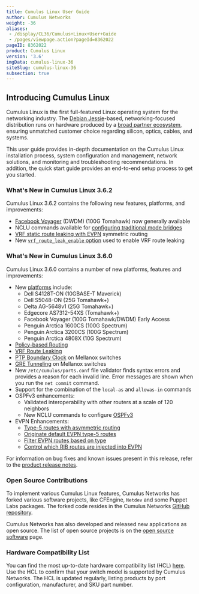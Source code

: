 ```yaml
---
title: Cumulus Linux User Guide
author: Cumulus Networks
weight: -36
aliases:
 - /display/CL36/Cumulus+Linux+User+Guide
 - /pages/viewpage.action?pageId=8362022
pageID: 8362022
product: Cumulus Linux
version: '3.6'
imgData: cumulus-linux-36
siteSlug: cumulus-linux-36
subsection: true
---
```

## Introducing Cumulus Linux

Cumulus Linux is the first full-featured Linux operating system for the
networking industry. The 
[Debian Jessie](https://www.debian.org/releases/jessie/)-based,
networking-focused distribution runs on hardware produced by a 
[broad partner ecosystem](http://cumulusnetworks.com/hcl/), ensuring 
unmatched customer choice regarding silicon, optics, cables, and systems.

This user guide provides in-depth documentation on the Cumulus Linux
installation process, system configuration and management, network
solutions, and monitoring and troubleshooting recommendations. In
addition, the quick start guide provides an end-to-end setup process to
get you started.

### What's New in Cumulus Linux 3.6.2

Cumulus Linux 3.6.2 contains the following new features, platforms, and
improvements:

  - [Facebook Voyager](https://cumulusnetworks.com/hcl) (DWDM) (100G
    Tomahawk) now generally available
  - NCLU commands available for 
    [configuring traditional mode bridges](/version/cumulus-linux-36/Layer-2/Ethernet-Bridging-VLANs/Traditional-Bridge-Mode)
  - [VRF static route leaking with EVPN](/version/cumulus-linux-36/Layer-3/Virtual-Routing-and-Forwarding-VRF/#configuring-static-route-leaking-with-evpn)
    symmetric routing
  - New [`vrf_route_leak_enable` option](/version/cumulus-linux-36/Layer-3/Virtual-Routing-and-Forwarding-VRF/#enabling-vrf-route-leaking)
    used to enable VRF route leaking

### What's New in Cumulus Linux 3.6.0

Cumulus Linux 3.6.0 contains a number of new platforms, features and
improvements:

  - New [platforms](https://cumulusnetworks.com/hcl) include:
      - Dell S4128T-ON (10GBASE-T Maverick)
      - Dell S5048-ON (25G Tomahawk+)
      - Delta AG-5648v1 (25G Tomahawk+)
      - Edgecore AS7312-54XS (Tomahawk+)
      - Facebook Voyager (100G Tomahawk/DWDM) Early Access
      - Penguin Arctica 1600CS (100G Spectrum)
      - Penguin Arctica 3200CS (100G Spectrum)
      - Penguin Arctica 4808X (10G Spectrum)
  - [Policy-based Routing](/version/cumulus-linux-36/Layer-3/Policy-based-Routing)
  - [VRF Route Leaking](/version/cumulus-linux-36/Layer-3/Virtual-Routing-and-Forwarding-VRF/#vrf-route-leaking)
  - [PTP Boundary Clock](/version/cumulus-linux-36/System-Configuration/Setting-Date-and-Time/#precision-time-protocol-ptp-boundary-clock)
    on Mellanox switches
  - [GRE Tunneling](/version/cumulus-linux-36/Layer-3/GRE-Tunneling) on
    Mellanox switches
  - New `/etc/cumulus/ports.conf` file validator finds syntax errors and
    provides a reason for each invalid line. Error messages are shown
    when you run the `net commit` command.
  - Support for the combination of the `local-as` and `allowas-in`
    commands
  - OSPFv3 enhancements:
      - Validated interoperability with other routers at a scale of 120
        neighbors
      - New NCLU commands to configure
        [OSPFv3](/version/cumulus-linux-36/Layer-3/Open-Shortest-Path-First-v3-OSPFv3-Protocol/#configuring-the-ospfv3-area)
  - EVPN Enhancements:
      - [Type-5 routes with asymmetric routing](/version/cumulus-linux-36/Network-Virtualization/Ethernet-Virtual-Private-Network-EVPN/#evpn-type-5-routing-with-asymmetric-routing)
      - [Originate default EVPN type-5 routes](/version/cumulus-linux-36/Network-Virtualization/Ethernet-Virtual-Private-Network-EVPN/#originating-default-evpn-type-5-routes)
      - [Filter EVPN routes based on type](/version/cumulus-linux-36/Network-Virtualization/Ethernet-Virtual-Private-Network-EVPN/#filtering-evpn-routes-based-on-type)
      - [Control which RIB routes are injected into EVPN](/version/cumulus-linux-36/Network-Virtualization/Ethernet-Virtual-Private-Network-EVPN/#controlling-which-rib-routes-are-injected-into-evpn)

For information on bug fixes and known issues present in this release,
refer to the 
[product release notes](https://support.cumulusnetworks.com/hc/en-us/articles/360003039873-Cumulus-Linux-3-6-Release-Notes).

### Open Source Contributions

To implement various Cumulus Linux features, Cumulus Networks has forked
various software projects, like CFEngine, `Netdev` and some Puppet Labs
packages. The forked code resides in the Cumulus Networks 
[GitHub repository](https://github.com/CumulusNetworks).

Cumulus Networks has also developed and released new applications as
open source. The list of open source projects is on the [open source
software](http://oss.cumulusnetworks.com/) page.

### Hardware Compatibility List

You can find the most up-to-date hardware compatibility list (HCL)
[here](https://cumulusnetworks.com/hcl/). Use the HCL to confirm that
your switch model is supported by Cumulus Networks. The HCL is updated
regularly, listing products by port configuration, manufacturer, and SKU
part number.
